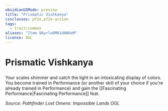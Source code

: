 ```yaml
---
obsidianUIMode: preview
title: "Prismatic Vishkanya"
cssclasses: pf2e,pf2e-action
tags:
  - trait/common
aliases: "Item.9AyrloOM61dAN6eM"
license: OGL
---
```

# Prismatic Vishkanya

### 






Your scales shimmer and catch the light in an intoxicating display of colors. You become trained in Performance (or another skill of your choice if you're already trained in Performance) and gain the [[Fascinating Performance|Fascinating Performance]] feat.

*Source: Pathfinder Lost Omens: Impossible Lands*
*OGL*